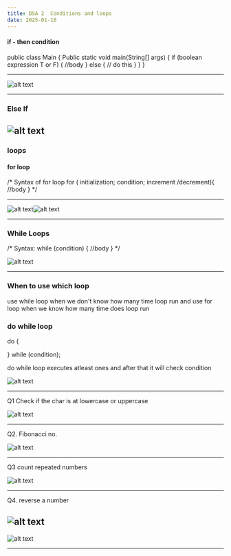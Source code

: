 ```yaml
---
title: DSA 2  Conditions and loops
date: 2025-01-10
---
```



#### if - then condition

public class Main {
	Public static void main(String[] args) {
		if (boolean expression T or F) {
			//body
		} else {
			// do this 
		}
	}
}

---
![alt text](Pastedimage20241117184729.png)

---
### Else If

![alt text](Pastedimage20241117185831.png)
---

###  loops

#### for loop

/* 
	Syntax of for loop
	 for ( initialization; condition; increment /decrement){
		 //body
	 }
*/

---
![alt text](Pastedimage20241117190240.png)![alt text](Pastedimage20241117190801.png)

---

### While Loops

/*
	Syntax:
	 while (condition) {
	     //body
	 }
*/

![alt text](Pastedimage20241117191323.png)

---

### When to use which loop

use while loop when we don't know how many time loop run
and use for loop when we know how many time does loop run 


### do while loop

do {

} while (condition);

do while loop executes atleast ones and after that it will check condition

![alt text](Pastedimage20241117192619.png)

---

Q1 Check if the char is at lowercase or uppercase

![alt text](Pastedimage20241117193411.png)

---
 
Q2. Fibonacci no.

![alt text](Pastedimage20241117194111.png)

---
Q3 count repeated numbers

![alt text](Pastedimage20241117195655.png)

 ---
Q4. reverse a number

![alt text](Pastedimage20241117195810.png)
---

![alt text](Pastedimage20241117195929.png)

---